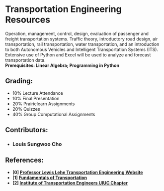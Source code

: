 # Transportation Engineering Resources
Operation, management, control, design, evaluation of passenger and freight transportation systems. Traffic theory, introductory road design, air transportation, rail transportation, water transportation, and an introduction to both Autonomous Vehicles and Intelligent Transportation Systems (ITS). Extensive use of Python and Excel will be used to analyze and forecast transportation data. </br>
**Prerequisites: Linear Algebra; Programming in Python**

## Grading:
- 10% Lecture Attendance
- 10% Final Presentation
- 20% Prairielearn Assignments
- 20% Quizzes
- 40% Group Computational Assignments

## Contributors:
- ### Louis Sungwoo Cho 

## References:
- **[0] [Professor Lewis Lehe Transportation Engineering Website](https://trafficvis.com/)**
- **[1] [Fundamentals of Transportation](https://en.wikibooks.org/wiki/Fundamentals_of_Transportation)**
- **[2] [Institute of Transportation Engineers UIUC Chapter](https://ite.cee.illinois.edu/)**
